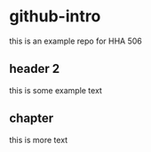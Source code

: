 # github-intro
this is an example repo for HHA 506

## header 2
this is some example text

## chapter
this is more text
